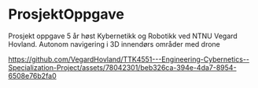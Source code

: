# ProsjektOppgave
 Prosjekt oppgave 5 år høst Kybernetikk og Robotikk ved NTNU Vegard Hovland. 
 Autonom navigering i 3D innendørs områder med drone



https://github.com/VegardHovland/TTK4551---Engineering-Cybernetics--Specialization-Project/assets/78042301/beb326ca-394e-4da7-8954-6508e76b2fa0

